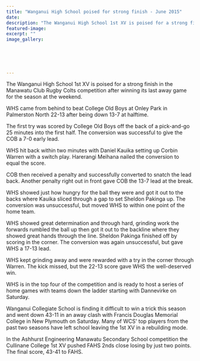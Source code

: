 ```yaml
---
title: "Wanganui High School poised for strong finish - June 2015"
date: 
description: "The Wanganui High School 1st XV is poised for a strong finish in the Manawatu Club Rugby Colts competition after winning its last away game for the season at the weekend, Wanganui Chronicle 17/6/15..."
featured-image: 
excerpt: ""
image_gallery:
    
    
    
    
    
---
```


<p>The Wanganui High School 1st XV is poised for a strong finish in the Manawatu Club Rugby Colts competition after winning its last away game for the season at the weekend.</p>
<p>WHS came from behind to beat College Old Boys at Onley Park in Palmerston North 22-13 after being down 13-7 at halftime.</p>
<p>The first try was scored by College Old Boys off the back of a pick-and-go 25 minutes into the first half. The conversion was successful to give the COB a 7-0 early lead.</p>
<p>WHS hit back within two minutes with Daniel Kauika setting up Corbin Warren with a switch play. Harerangi Meihana nailed the conversion to equal the score.</p>
<p>COB then received a penalty and successfully converted to snatch the lead back. Another penalty right out in front gave COB the 13-7 lead at the break.</p>
<p>WHS showed just how hungry for the ball they were and got it out to the backs where Kauika sliced through a gap to set Sheldon Pakinga up. The conversion was unsuccessful, but moved WHS to within one point of the home team.</p>
<p>WHS showed great determination and through hard, grinding work the forwards rumbled the ball up then got it out to the backline where they showed great hands through the line. Sheldon Pakinga finished off by scoring in the corner. The conversion was again unsuccessful, but gave WHS a 17-13 lead.</p>
<p>WHS kept grinding away and were rewarded with a try in the corner through Warren. The kick missed, but the 22-13 score gave WHS the well-deserved win.</p>
<p>WHS is in the top four of the competition and is ready to host a series of home games with teams down the ladder starting with Dannevirke on Saturday.</p>
<p>Wanganui Collegiate School is finding it difficult to win a trick this season and went down 43-11 in an away clash with Francis Douglas Memorial College in New Plymouth on Saturday. Many of WCS' top players from the past two seasons have left school leaving the 1st XV in a rebuilding mode.</p>
<p>In the Ashhurst Engineering Manawatu Secondary School competition the Cullinane College 1st XV pushed FAHS 2nds close losing by just two points. The final score, 43-41 to FAHS.</p>

